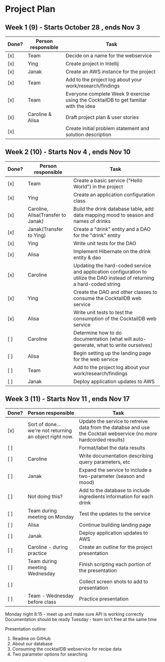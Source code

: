 # Project Plan

## Week 1 (9) - Starts October 28 , ends Nov 3
| Done? | Person responsible | Task |
|------|------|-------|
| [x] | Team | Decide on a name for the webservice|
| [x] | Ying | Create project in Intellij|
| [x] | Janak | Create an AWS instance for the project|
| [x] | Team | Add to the project log about your work/research/findings|
| [x] | Team | Everyone complete Week 9 exercise using the CocktailDB to get familiar with the idea|
| [x] | Caroline & Alisa | Draft project plan & user stories|
| [x] | | Create initial problem statement and solution description|

                                                         
## Week 2 (10) - Starts Nov 4 , ends Nov 10
| Done? | Person responsible | Task |
|------|------|-------|
| [x] | Team| Create a basic service ("Hello World") in the project|
| [x] | Ying| Create an application configuration class |
| [x] | Caroline, Alisa(Transfer to Janak)| Build the drink database table, add data mapping mood to season and names of drinks |
| [x] | Janak(Transfer to Ying)| Create a "drink" entity and a DAO for the "drink" entity |
| [x] | Ying| Write unit tests for the DAO|
| [x] | Alisa| Implement Hibernate on the drink entity & dao|
| [x] | Caroline| Updating the hard-coded service and application configuration to utilize the DAO instead of returning a hard-coded string|
| [x] | Ying| Create the DAO and other classes to consume the CocktailDB web service |
| [x] | Alisa| Write unit tests to test the consumption of the CocktailDB web service |
| [ ] | Caroline| Determine how to do documentation (what will auto-generate, what to write ourselves)|
| [ ] | Alisa| Begin setting up the landing page for the web service |
| [ ] | Team| Add to the project log about your work/research/findings|
| [ ] | Janak|Deploy application updates to AWS|

## Week 3 (11) - Starts Nov 11 , ends Nov 17
| Done? | Person responsible | Task |
|------|------|-------|
| [x] |Sort of done... we're not returning an object right now. | Update the service to retreive data from the databse and use the Cocktail webservice (no more hardcorded results)|
| [ ] | | Format/label the data results|
| [ ] |Caroline| Write documentation describing query parameters, etc|
| [ ] |Janak| Expand the service to include a two-parameter (season and mood)|
| [ ] |Not doing this?| Add to the database to include ingredients information for each drink |
| [ ] |Team during meeting on Monday| Test the updates to the service|
| [ ] |Alisa| Continue building landing page|
| [ ] |Janak| Deploy application updates to AWS|
| [ ] |Caroline - during practice| Create an outline for the project presentation|
| [ ] |Team during meeting Wednesday| Finish scripting each portion of the presentation|
| [ ] | | Collect screen shots to add to presentation|
| [ ] |Team - Wednesday before class| Practice presentation|

Monday night 8:15 - meet up and make sure API is working correctly
Documentation should be ready
Tuesday - team isn't free at the same time

Presentation outline:
1. Readme on GitHub
2. About our database
3. Consuming the cocktailDB webservice for recipe data
4. Two parameter options for searching


